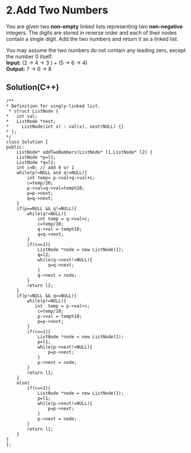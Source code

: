 # 2.Add Two Numbers
You are given two **non-empty** linked lists representing two **non-negative** integers. The digits are stored in reverse order and each of their nodes contain a single digit. Add the two numbers and return it as a linked list.

You may assume the two numbers do not contain any leading zero, except the number 0 itself.  
**Input:** (2 -> 4 -> 3 ) + (5 -> 6 -> 4)  
**Output:** 7 -> 0 -> 8  
## Solution(C++)
	/**
 	* Definition for singly-linked list.
	 * struct ListNode {
 	* 	int val;
 	* 	ListNode *next;
 	*     ListNode(int x) : val(x), next(NULL) {}
 	* };
 	*/
	class Solution {
	public:
    	ListNode* addTwoNumbers(ListNode* l1,ListNode* l2) {
        ListNode *p=l1;
        ListNode *q=l2;
        int c=0; // add 0 or 1
        while(p!=NULL and q!=NULL){
            int temp= p->val+q->val+c;
            c=temp/10;
            p->val=q->val=temp%10;
            p=p->next;
            q=q->next;
        }
        if(p==NULL && q!=NULL){
            while(q!=NULL){
                int temp = q->val+c;
                c=temp/10;
                q->val = temp%10;
                q=q->next;
            }
            if(c==1){
                ListNode *node = new ListNode(1);
                q=l2;
                while(q->next!=NULL){
                    q=q->next;
                }
                q->next = node;
            }
            return l2;
        }
        if(p!=NULL && q==NULL){
            while(p!=NULL){
               int  temp = p->val+c;
                c=temp/10;
                p->val = temp%10;
                p=p->next;
            }
            if(c==1){
                ListNode *node = new ListNode(1);
                p=l1;
                while(p->next!=NULL){
                    p=p->next;
                }
                p->next = node;
            }
            return l1;
        }       
        else{
            if(c==1){
                ListNode *node = new ListNode(1);
                p=l1;
                while(p->next!=NULL){
                    p=p->next;
                }
                p->next = node;
            }
            return l1;
        }
    }
	};
